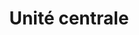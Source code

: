 ---
title: Unité centrale
published: 2004-06-24T22:17:29.000Z
legacy_url: http://www.emunova.net/galeries/dreamcast.htm#media-8
---